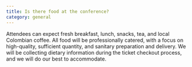 ```yaml
---
title: Is there food at the conference?
category: general
---
```


Attendees can expect fresh breakfast, lunch, snacks, tea, and local Colombian coffee. All food will be professionally catered, with a focus on high-quality, sufficient quantity, and sanitary preparation and delivery. We will be collecting dietary information during the ticket checkout process, and we will do our best to accommodate.
